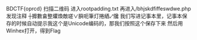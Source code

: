 BDCTF{oprcd}
扫描二维码 进入rootpadding.txt
再进入/bhjskdfiffeswdwe.php
发现注释  ┼攠數畣整爠煥敵瑳∨䑂呃筆灯捲絤⤢㸥 
我们写进记事本里，记事本保存的时候自动提示我这个是Unicode编码的，那我们按照这个保存下来
然后用Winhex打开，得到Flag
